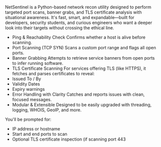 NetSentinel is a Python-based network recon utility designed to perform targeted port scans, banner grabs, and TLS certificate analysis with situational awareness.
It's fast, smart, and expandable—built for developers, security students, and curious engineers who want a deeper look into their targets without crossing the ethical line.

- Ping & Reachability Check
Confirms whether a host is alive before scanning.
- Port Scanning (TCP SYN)
Scans a custom port range and flags all open ports.
- Banner Grabbing
Attempts to retrieve service banners from open ports to infer running software.
- TLS Certificate Scanning
For services offering TLS (like HTTPS), it fetches and parses certificates to reveal:
- Issued To / By
- Validity Dates
- Expiry warnings
- Error Handling with Clarity
Catches and reports issues with clean, focused messages.
- Modular & Extensible
Designed to be easily upgraded with threading, logging, WHOIS, GeoIP, and more.

You'll be prompted for:
- IP address or hostname
- Start and end ports to scan
- Optional TLS certificate inspection (if scanning port 443

